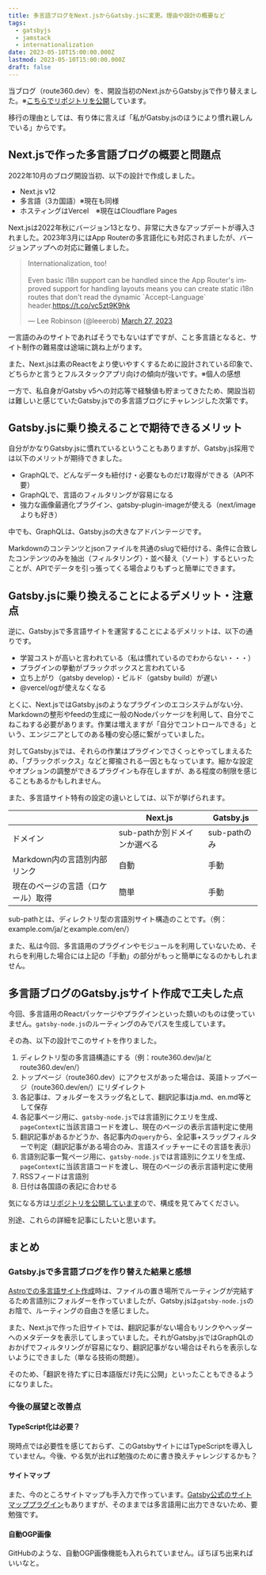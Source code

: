 ```yaml
---
title: 多言語ブログをNext.jsからGatsby.jsに変更。理由や設計の概要など
tags:
  - gatsbyjs
  - jamstack
  - internationalization
date: 2023-05-10T15:00:00.000Z
lastmod: 2023-05-10T15:00:00.000Z
draft: false
---
```


当ブログ（route360.dev）を、開設当初のNext.jsからGatsby.jsで作り替えました。※[こちらでリポジトリを公開](https://github.com/mayumih387/route360)しています。

移行の理由としては、有り体に言えば「私がGatsby.jsのほうにより慣れ親しんでいる」からです。

## Next.jsで作った多言語ブログの概要と問題点

2022年10月のブログ開設当初、以下の設計で作成しました。

- Next.js v12
- 多言語（3カ国語）※現在も同様
- ホスティングはVercel　※現在はCloudflare Pages

Next.jsは2022年秋にバージョン13となり、非常に大きなアップデートが導入されました。2023年3月にはApp Routerの多言語化にも対応されましたが、バージョンアップへの対応に難儀しました。

<blockquote class="twitter-tweet"><p lang="en" dir="ltr">Internationalization, too!<br><br>Even basic i18n support can be handled since the App Router&#39;s improved support for handling layouts means you can create static i18n routes that don&#39;t read the dynamic `Accept-Language` header.<a href="https://t.co/vc5zt9K9hk">https://t.co/vc5zt9K9hk</a></p>&mdash; Lee Robinson (@leeerob) <a href="https://twitter.com/leeerob/status/1640445087024029696?ref_src=twsrc%5Etfw">March 27, 2023</a></blockquote>

一言語のみのサイトであればそうでもないはずですが、こと多言語となると、サイト制作の難易度は途端に跳ね上がります。

また、Next.jsは素のReactをより使いやすくするために設計されている印象で、どちらかと言うとフルスタックアプリ向けの傾向が強いです。※個人の感想

一方で、私自身がGatsby v5への対応等で経験値も貯まってきたため、開設当初は難しいと感じていたGatsby.jsでの多言語ブログにチャレンジした次第です。

## Gatsby.jsに乗り換えることで期待できるメリット

自分がかなりGatsby.jsに慣れているということもありますが、Gatsby.js採用では以下のメリットが期待できました。

- GraphQLで、どんなデータも紐付け・必要なものだけ取得ができる（API不要）
- GraphQLで、言語のフィルタリングが容易になる
- 強力な画像最適化プラグイン、gatsby-plugin-imageが使える（next/imageよりも好き）

中でも、GraphQLは、Gatsby.jsの大きなアドバンテージです。

Markdownのコンテンツとjsonファイルを共通のslugで紐付ける、条件に合致したコンテンツのみを抽出（フィルタリング）・並べ替え（ソート）するといったことが、APIでデータを引っ張ってくる場合よりもずっと簡単にできます。

## Gatsby.jsに乗り換えることによるデメリット・注意点

逆に、Gatsby.jsで多言語サイトを運営することによるデメリットは、以下の通りです。

- 学習コストが高いと言われている（私は慣れているのでわからない・・・）
- プラグインの挙動がブラックボックスと言われている
- 立ち上がり（gatsby develop）・ビルド（gatsby build）が遅い
- @vercel/ogが使えなくなる

とくに、Next.jsではGatsby.jsのようなプラグインのエコシステムがない分、Markdownの整形やfeedの生成に一般のNodeパッケージを利用して、自分でこねこねする必要があります。作業は増えますが「自分でコントロールできる」という、エンジニアとしてのある種の安心感に繋がっていました。

対してGatsby.jsでは、それらの作業はプラグインでさくっとやってしまえるため、「ブラックボックス」などと揶揄される一因ともなっています。細かな設定やオプションの調整ができるプラグインも存在しますが、ある程度の制限を感じることもあるかもしれません。

また、多言語サイト特有の設定の違いとしては、以下が挙げられます。

|                                    | Next.js                      | Gatsby.js    |
| ---------------------------------- | ---------------------------- | ------------ |
| ドメイン                           | sub-pathか別ドメインか選べる | sub-pathのみ |
| Markdown内の言語別内部リンク       | 自動                         | 手動         |
| 現在のページの言語（ロケール）取得 | 簡単                         | 手動         |

sub-pathとは、ディレクトリ型の言語別サイト構造のことです。（例：example.com/ja/とexample.com/en/）

また、私は今回、多言語用のプラグインやモジュールを利用していないため、それらを利用した場合には上記の「手動」の部分がもっと簡単になるのかもしれません。

## 多言語ブログのGatsby.jsサイト作成で工夫した点

今回、多言語用のReactパッケージやプラグインといった類いのものは使っていません。`gatsby-node.js`のルーティングのみでパスを生成しています。

その為、以下の設計でこのサイトを作りました。

1. ディレクトリ型の多言語構造にする（例：route360.dev/ja/とroute360.dev/en/）
2. トップページ（route360.dev）にアクセスがあった場合は、英語トップページ（route360.dev/en/）にリダイレクト
3. 各記事は、フォルダーをスラッグ名として、翻訳記事はja.md、en.md等として保存
4. 各記事ページ用に、`gatsby-node.js`では言語別にクエリを生成、`pageContext`に当該言語コードを渡し、現在のページの表示言語判定に使用
5. 翻訳記事があるかどうか、各記事内の`query`から、全記事+スラッグフィルターで判定（翻訳記事がある場合のみ、言語スイッチャーにその言語を表示）
6. 言語別記事一覧ページ用に、`gatsby-node.js`では言語別にクエリを生成、`pageContext`に当該言語コードを渡し、現在のページの表示言語判定に使用
7. RSSフィードは言語別
8. 日付は各国語の表記に合わせる

気になる方は[リポジトリを公開しています](https://github.com/mayumih387/route360)ので、構成を見てみてください。

別途、これらの詳細を記事にしたいと思います。

## まとめ

### Gatsby.jsで多言語ブログを作り替えた結果と感想

[Astroでの多言語サイト作成](/ja/post/astro-i18n/)時は、ファイルの置き場所でルーティングが完結するため言語別にフォルダーを作っていましたが、Gatsby.jsは`gatsby-node.js`のお陰で、ルーティングの自由さを感じました。

また、Next.jsで作った旧サイトでは、翻訳記事がない場合もリンクやヘッダーへのメタデータを表示してしまっていました。それがGatsby.jsではGraphQLのおかげでフィルタリングが容易になり、翻訳記事がない場合はそれらを表示しないようにできました（単なる技術の問題）。

そのため、「翻訳を待たずに日本語版だけ先に公開」といったこともできるようになりました。

### 今後の展望と改善点

#### TypeScript化は必要？

現時点では必要性を感じておらず、このGatsbyサイトにはTypeScriptを導入していません。今後、やる気が出れば勉強のために書き換えチャレンジするかも？

#### サイトマップ

また、今のところサイトマップも手入力で作っています。[Gatsby公式のサイトマッププラグイン](https://www.gatsbyjs.com/plugins/gatsby-plugin-sitemap/)もありますが、そのままでは多言語用に出力できないため、要勉強です。

#### 自動OGP画像

GitHubのような、自動OGP画像機能も入れられていません。ぼちぼち出来ればいいなと。
